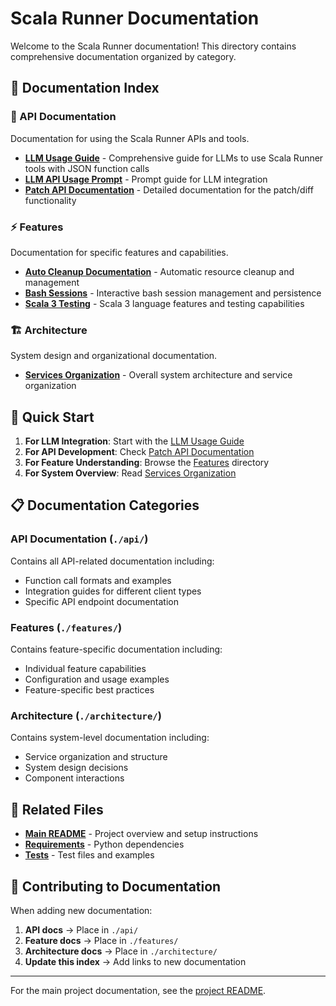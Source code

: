 # Scala Runner Documentation

Welcome to the Scala Runner documentation! This directory contains comprehensive documentation organized by category.

## 📖 Documentation Index

### 🔌 API Documentation
Documentation for using the Scala Runner APIs and tools.

- **[LLM Usage Guide](./api/LLM_USAGE_GUIDE.md)** - Comprehensive guide for LLMs to use Scala Runner tools with JSON function calls
- **[LLM API Usage Prompt](./api/LLM_API_USAGE_PROMPT.md)** - Prompt guide for LLM integration  
- **[Patch API Documentation](./api/PATCH_API_DOCUMENTATION.md)** - Detailed documentation for the patch/diff functionality

### ⚡ Features
Documentation for specific features and capabilities.

- **[Auto Cleanup Documentation](./features/AUTO_CLEANUP_DOCUMENTATION.md)** - Automatic resource cleanup and management
- **[Bash Sessions](./features/BASH_SESSIONS.md)** - Interactive bash session management and persistence
- **[Scala 3 Testing](./features/SCALA3_TESTING.md)** - Scala 3 language features and testing capabilities

### 🏗️ Architecture
System design and organizational documentation.

- **[Services Organization](./architecture/SERVICES_ORGANIZATION.md)** - Overall system architecture and service organization

## 🚀 Quick Start

1. **For LLM Integration**: Start with the [LLM Usage Guide](./api/LLM_USAGE_GUIDE.md)
2. **For API Development**: Check [Patch API Documentation](./api/PATCH_API_DOCUMENTATION.md)
3. **For Feature Understanding**: Browse the [Features](./features/) directory
4. **For System Overview**: Read [Services Organization](./architecture/SERVICES_ORGANIZATION.md)

## 📋 Documentation Categories

### API Documentation (`./api/`)
Contains all API-related documentation including:
- Function call formats and examples
- Integration guides for different client types
- Specific API endpoint documentation

### Features (`./features/`)  
Contains feature-specific documentation including:
- Individual feature capabilities
- Configuration and usage examples
- Feature-specific best practices

### Architecture (`./architecture/`)
Contains system-level documentation including:
- Service organization and structure
- System design decisions
- Component interactions

## 🔗 Related Files

- **[Main README](../README.md)** - Project overview and setup instructions
- **[Requirements](../requirements.txt)** - Python dependencies
- **[Tests](../tests/)** - Test files and examples

## 📝 Contributing to Documentation

When adding new documentation:

1. **API docs** → Place in `./api/`
2. **Feature docs** → Place in `./features/`  
3. **Architecture docs** → Place in `./architecture/`
4. **Update this index** → Add links to new documentation

---

For the main project documentation, see the [project README](../README.md). 